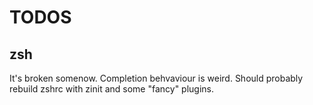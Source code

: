 # TODOS

## zsh

It's broken somenow. Completion behvaviour is weird.
Should probably rebuild zshrc with zinit and some "fancy" plugins.
